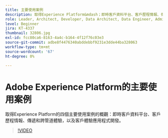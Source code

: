 ```yaml
---
title: 主要使用案例
description: 取得Experience Platform&mdash；即時客戶資料平台、客戶歷程情報、傳遞和跨頻道體驗，以及客戶體驗應用程式開發的四個主要使用案例的概觀。
role: Leader, Architect, Developer, Data Architect, Data Engineer, Admin, User
level: Beginner
jira: KT-4337
thumbnail: 32806.jpg
exl-id: fcc80ca6-8163-4a4c-b164-4f12f76c03e3
source-git-commit: adbe8f4476340abddebbf9231e3dde44ba328063
workflow-type: tm+mt
source-wordcount: '67'
ht-degree: 0%

---
```


# Adobe Experience Platform的主要使用案例

取得Experience Platform的四個主要使用案例的概觀：即時客戶資料平台、客戶歷程情報、傳遞和跨管道體驗，以及客戶體驗應用程式開發。

>[!VIDEO](https://video.tv.adobe.com/v/32806?quality=12&learn=on)


